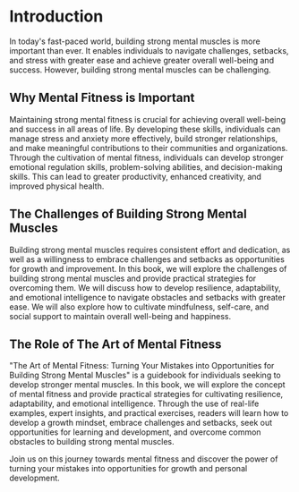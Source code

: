 Introduction
============

In today's fast-paced world, building strong mental muscles is more important than ever. It enables individuals to navigate challenges, setbacks, and stress with greater ease and achieve greater overall well-being and success. However, building strong mental muscles can be challenging.

Why Mental Fitness is Important
-------------------------------

Maintaining strong mental fitness is crucial for achieving overall well-being and success in all areas of life. By developing these skills, individuals can manage stress and anxiety more effectively, build stronger relationships, and make meaningful contributions to their communities and organizations. Through the cultivation of mental fitness, individuals can develop stronger emotional regulation skills, problem-solving abilities, and decision-making skills. This can lead to greater productivity, enhanced creativity, and improved physical health.

The Challenges of Building Strong Mental Muscles
------------------------------------------------

Building strong mental muscles requires consistent effort and dedication, as well as a willingness to embrace challenges and setbacks as opportunities for growth and improvement. In this book, we will explore the challenges of building strong mental muscles and provide practical strategies for overcoming them. We will discuss how to develop resilience, adaptability, and emotional intelligence to navigate obstacles and setbacks with greater ease. We will also explore how to cultivate mindfulness, self-care, and social support to maintain overall well-being and happiness.

The Role of The Art of Mental Fitness
-------------------------------------

"The Art of Mental Fitness: Turning Your Mistakes into Opportunities for Building Strong Mental Muscles" is a guidebook for individuals seeking to develop stronger mental muscles. In this book, we will explore the concept of mental fitness and provide practical strategies for cultivating resilience, adaptability, and emotional intelligence. Through the use of real-life examples, expert insights, and practical exercises, readers will learn how to develop a growth mindset, embrace challenges and setbacks, seek out opportunities for learning and development, and overcome common obstacles to building strong mental muscles.

Join us on this journey towards mental fitness and discover the power of turning your mistakes into opportunities for growth and personal development.
